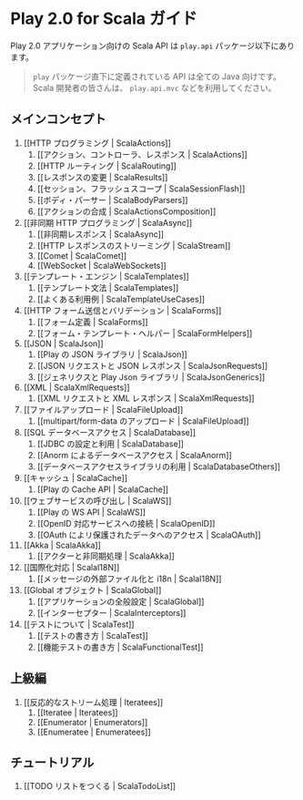 <!-- translated -->
<!--
# Play 2.0 for Scala developers
-->
# Play 2.0 for Scala ガイド

<!--
The Scala API for Play 2.0 application developers is available in the `play.api` package. 
-->
Play 2.0 アプリケーション向けの Scala API は `play.api` パッケージ以下にあります。

<!--
> The API available directly inside the `play` package (such as `play.mvc`) is reserved for Java developers. As a Scala developer, look at `play.api.mvc`.
-->
> `play` パッケージ直下に定義されている API は全ての Java 向けです。 Scala 開発者の皆さんは、 `play.api.mvc` などを利用してください。

<!--
## Main concepts
-->
## メインコンセプト

<!--
1. [[HTTP programming | ScalaActions]]
    1. [[Actions, Controllers and Results | ScalaActions]]
    1. [[HTTP routing | ScalaRouting]]
    1. [[Manipulating results | ScalaResults]]
    1. [[Session and Flash scopes | ScalaSessionFlash]]
    1. [[Body parsers | ScalaBodyParsers]]
    1. [[Actions composition | ScalaActionsComposition]]
1. [[Asynchronous HTTP programming | ScalaAsync]]
    1. [[Handling asynchronous results | ScalaAsync]]
    1. [[Streaming HTTP responses | ScalaStream]]
    1. [[Comet sockets | ScalaComet]]
    1. [[WebSockets | ScalaWebSockets]]
1. [[The template engine | ScalaTemplates]]
    1. [[Templates syntax | ScalaTemplates]]
    1. [[Common use cases | ScalaTemplateUseCases]]
1. [[HTTP form submission and validation | ScalaForms]]
    1. [[Form definitions | ScalaForms]]
    1. [[Using the form template helpers | ScalaFormHelpers]]
1. [[Working with Json | ScalaJson]]
    1. [[The Play Json library | ScalaJson]]
    1. [[Handling and serving Json requests | ScalaJsonRequests]]
    1. [[The Play Json Library with Generics | ScalaJsonGenerics]]
1. [[Working with XML | ScalaXmlRequests]]
    1. [[Handling and serving XML requests | ScalaXmlRequests]]
1. [[Handling file upload | ScalaFileUpload]]
    1. [[Direct upload and multipart/form-data | ScalaFileUpload]]
1. [[Accessing an SQL database | ScalaDatabase]]
    1. [[Configuring and using JDBC | ScalaDatabase]]
    1. [[Using Anorm to access your database | ScalaAnorm]]
    1. [[Integrating with other database access libraries | ScalaDatabaseOthers]]
1. [[Using the Cache | ScalaCache]]
    1. [[The Play cache API | ScalaCache]]
1. [[Calling WebServices | ScalaWS]]
    1. [[The Play WS API  | ScalaWS]]
    1. [[Connecting to OpenID services | ScalaOpenID]]
    1. [[Accessing resources protected by OAuth | ScalaOAuth]]
1. [[Integrating with Akka | ScalaAkka]]
    1. [[Setting up Actors and scheduling asynchronous tasks | ScalaAkka]]
1. [[Internationalization | ScalaI18N]]
    1. [[Messages externalisation and i18n | ScalaI18N]]
1. [[The application Global object | ScalaGlobal]]
    1. [[Application global settings | ScalaGlobal]]
    1. [[Intercepting requests | ScalaInterceptors]]
1. [[Testing your application | ScalaTest]]
    1. [[Writing tests | ScalaTest]]
    1. [[Writing functional tests | ScalaFunctionalTest]]
-->
1. [[HTTP プログラミング | ScalaActions]]
    1. [[アクション、コントローラ、レスポンス | ScalaActions]]
    1. [[HTTP ルーティング | ScalaRouting]]
    1. [[レスポンスの変更 | ScalaResults]]
    1. [[セッション、フラッシュスコープ | ScalaSessionFlash]]
    1. [[ボディ・パーサー | ScalaBodyParsers]]
    1. [[アクションの合成 | ScalaActionsComposition]]
1. [[非同期 HTTP プログラミング | ScalaAsync]]
    1. [[非同期レスポンス | ScalaAsync]]
    1. [[HTTP レスポンスのストリーミング | ScalaStream]]
    1. [[Comet | ScalaComet]]
    1. [[WebSocket | ScalaWebSockets]]
1. [[テンプレート・エンジン | ScalaTemplates]]
    1. [[テンプレート文法 | ScalaTemplates]]
    1. [[よくある利用例 | ScalaTemplateUseCases]]
1. [[HTTP フォーム送信とバリデーション | ScalaForms]]
    1. [[フォーム定義 | ScalaForms]]
    1. [[フォーム・テンプレート・ヘルパー | ScalaFormHelpers]]
1. [[JSON | ScalaJson]]
    1. [[Play の JSON ライブラリ | ScalaJson]]
    1. [[JSON リクエストと JSON レスポンス | ScalaJsonRequests]]
    1. [[ジェネリクスと Play Json ライブラリ | ScalaJsonGenerics]]
1. [[XML | ScalaXmlRequests]]
    1. [[XML リクエストと XML レスポンス | ScalaXmlRequests]]
1. [[ファイルアップロード | ScalaFileUpload]]
    1. [[multipart/form-data のアップロード | ScalaFileUpload]]
1. [[SQL データベースアクセス | ScalaDatabase]]
    1. [[JDBC の設定と利用 | ScalaDatabase]]
    1. [[Anorm によるデータベースアクセス | ScalaAnorm]]
    1. [[データベースアクセスライブラリの利用 | ScalaDatabaseOthers]]
1. [[キャッシュ | ScalaCache]]
    1. [[Play の Cache API | ScalaCache]]
1. [[ウェブサービスの呼び出し | ScalaWS]]
    1. [[Play の WS API  | ScalaWS]]
    1. [[OpenID 対応サービスへの接続 | ScalaOpenID]]
    1. [[OAuth によリ保護されたデータへのアクセス | ScalaOAuth]]
1. [[Akka | ScalaAkka]]
    1. [[アクターと非同期処理 | ScalaAkka]]
1. [[国際化対応 | ScalaI18N]]
    1. [[メッセージの外部ファイル化と i18n | ScalaI18N]]
1. [[Global オブジェクト | ScalaGlobal]]
    1. [[アプリケーションの全般設定 | ScalaGlobal]]
    1. [[インターセプター | ScalaInterceptors]]
1. [[テストについて | ScalaTest]]
    1. [[テストの書き方 | ScalaTest]]
    1. [[機能テストの書き方 | ScalaFunctionalTest]]
    
<!--
## Advanced topics
-->
## 上級編

<!--
1. [[Handling data streams reactively | Iteratees]]
    1. [[Iteratees | Iteratees]]
    1. [[Enumerators | Enumerators]]
    1. [[Enumeratees | Enumeratees]]
-->
1. [[反応的なストリーム処理 | Iteratees]]
    1. [[Iteratee | Iteratees]]
    1. [[Enumerator | Enumerators]]
    1. [[Enumeratee | Enumeratees]]

<!--
## Tutorials
-->
## チュートリアル

<!--
1. [[Your first application | ScalaTodoList]]
-->
1. [[TODO リストをつくる | ScalaTodoList]]
